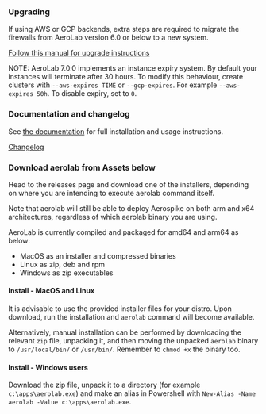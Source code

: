### Upgrading

If using AWS or GCP backends, extra steps are required to migrate the firewalls from AeroLab version 6.0 or below to a new system.

[Follow this manual for upgrade instructions](https://github.com/aerospike/aerolab/blob/v7.1.0/docs/upgrade-to-610.md)

NOTE: AeroLab 7.0.0 implements an instance expiry system. By default your instances will terminate after 30 hours. To modify this behaviour, create clusters with `--aws-expires TIME` or `--gcp-expires`. For example `--aws-expires 50h`. To disable expiry, set to `0`.

### Documentation and changelog
See [the documentation](https://github.com/aerospike/aerolab/blob/v7.1.0/README.md) for full installation and usage instructions.

[Changelog](https://github.com/aerospike/aerolab/blob/v7.1.0/CHANGELOG.md#7.1.0)

### Download aerolab from Assets below

Head to the releases page and download one of the installers, depending on where you are intending to execute aerolab command itself.

Note that aerolab will still be able to deploy Aerospike on both arm and x64 architectures, regardless of which aerolab binary you are using.

AeroLab is currently compiled and packaged for amd64 and arm64 as below:
* MacOS as an installer and compressed binaries
* Linux as zip, deb and rpm
* Windows as zip executables

#### Install - MacOS and Linux

It is advisable to use the provided installer files for your distro. Upon download, run the installation and `aerolab` command will become available.

Alternatively, manual installation can be performed by downloading the relevant `zip` file, unpacking it, and then moving the unpacked `aerolab` binary to `/usr/local/bin/` or `/usr/bin/`. Remember to `chmod +x` the binary too.

#### Install - Windows users

Download the zip file, unpack it to a directory (for example `c:\apps\aerolab.exe`) and make an alias in Powershell with `New-Alias -Name aerolab -Value c:\apps\aerolab.exe`.
